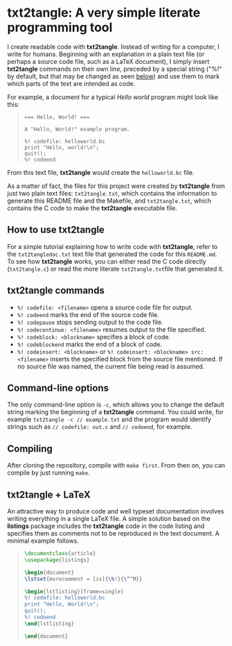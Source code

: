 # txt2tangle: A very simple literate programming tool

I create readable code with **txt2tangle**. Instead of
writing for a computer, I write for humans. Beginning with
an explanation in a plain text file (or perhaps a source
code file, such as a LaTeX document), I simply insert
**txt2tangle** commands on their own line, preceded by a
special string ("%!" by default, but that may be changed as
seen [below](#command-line-options)) and use them to mark
which parts of the text are intended as code.

For example, a document for a typical *Hello world* program
might look like this:

> ```
> === Hello, World! ===
>
> A "Hello, World!" example program.
>
> %! codefile: helloworld.bc
> print "Hello, world!\n";
> quit();
> %! codeend
> ```

From this text file, **txt2tangle** would create the
`helloworld.bc` file.

As a matter of fact, the files for this project were
created by **txt2tangle** from just two plain text files:
`txt2tangle.txt`, which contains the information to
generate this README file and the Makefile, and
`txt2tangle.txt`, which contains the C code to make the
**txt2tangle** executable file.



## How to use **txt2tangle**

For a simple tutorial explaining how to write code with
**txt2tangle**, refer to the `txt2tangledoc.txt` text file
that generated the code for this `README.md`. To see how
**txt2tangle** works, you can either read the C code
directly (`txt2tangle.c`) or read the more literate
`txt2tangle.txt`file that generated it.


## **txt2tangle** commands

* `%! codefile: <filename>` opens a source code file for
output.
* `%! codeend` marks the end of the source code file.
* `%! codepause` stops sending output to the code file.
* `%! codecontinue: <filename>` resumes output to the file
specified.
* `%! codeblock: <blockname>` specifies a block of code.
* `%! codeblockend` marks the end of a block of code.
* `%! codeinsert: <blockname>` or
`%! codeinsert: <blockname> src: <filename>` inserts the
specified block from the source file mentioned. If no
source file was named, the current file being read is
assumed.

## Command-line options

The only command-line option is `-c`, which allows you to
change the default string marking the beginning of a
**txt2tangle** command. You could write, for example
``txt2tangle -c // example.txt``
and the program would identify strings such as
``// codefile: out.c``
and
``// codeend``, for example.

## Compiling

After cloning the repository, compile with `make first`.
From then on, you can compile by just running `make`.

## txt2tangle + LaTeX

An attractive way to produce code and well typeset
documentation involves writing everything in a single LaTeX
file. A simple solution based on the **listings** package
includes the **txt2tangle** code in the code listing and
specifies them as comments not to be reproduced in the
text document. A minimal example follows.

>```LaTeX
> \documentclass{article}
> \usepackage{listings}
>
> \begin{document}
> \lstset{morecomment = [is]{\%!}{\^^M}}
>
> \begin{lstlisting}[frame=single]
> %! codefile: helloworld.bc
> print "Hello, World!\n";
> quit();
> %! codeend
> \end{lstlisting}
>
> \end{document}
>```


